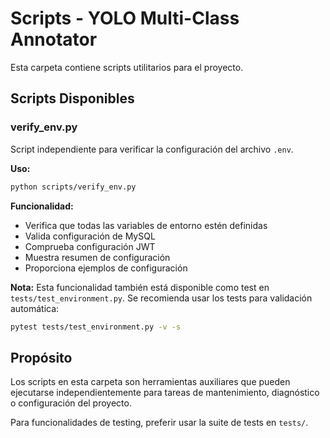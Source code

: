 # Scripts - YOLO Multi-Class Annotator

Esta carpeta contiene scripts utilitarios para el proyecto.

## Scripts Disponibles

### verify_env.py
Script independiente para verificar la configuración del archivo `.env`.

**Uso:**
```bash
python scripts/verify_env.py
```

**Funcionalidad:**
- Verifica que todas las variables de entorno estén definidas
- Valida configuración de MySQL
- Comprueba configuración JWT
- Muestra resumen de configuración
- Proporciona ejemplos de configuración

**Nota:** Esta funcionalidad también está disponible como test en `tests/test_environment.py`. 
Se recomienda usar los tests para validación automática:
```bash
pytest tests/test_environment.py -v -s
```

## Propósito

Los scripts en esta carpeta son herramientas auxiliares que pueden ejecutarse 
independientemente para tareas de mantenimiento, diagnóstico o configuración 
del proyecto.

Para funcionalidades de testing, preferir usar la suite de tests en `tests/`.
